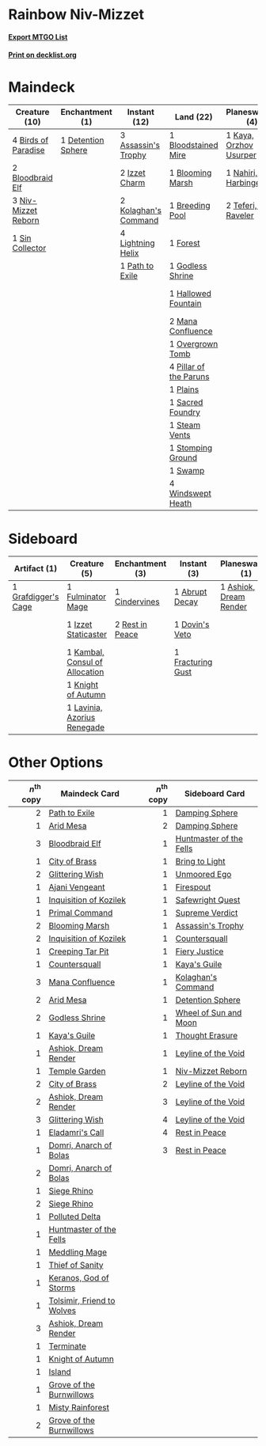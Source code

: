 # Rainbow Niv-Mizzet

#### [Export MTGO List](../collection/Rainbow%20Niv-Mizzet/Rainbow%20Niv-Mizzet.txt)
#### [Print on decklist.org](http://decklist.org/?deckmain=3%09Assassin's%20Trophy%0A4%09Birds%20of%20Paradise%0A2%09Bloodbraid%20Elf%0A1%09Bloodstained%20Mire%0A1%09Blooming%20Marsh%0A1%09Breeding%20Pool%0A4%09Bring%20to%20Light%0A1%09Detention%20Sphere%0A1%09Forest%0A1%09Glittering%20Wish%0A1%09Godless%20Shrine%0A1%09Hallowed%20Fountain%0A2%09Izzet%20Charm%0A1%09Kaya,%20Orzhov%20Usurper%0A2%09Kolaghan's%20Command%0A4%09Lightning%20Helix%0A2%09Mana%20Confluence%0A1%09Nahiri,%20the%20Harbinger%0A3%09Niv-Mizzet%20Reborn%0A1%09Overgrown%20Tomb%0A1%09Path%20to%20Exile%0A4%09Pillar%20of%20the%20Paruns%0A1%09Plains%0A1%09Sacred%20Foundry%0A3%09Safewright%20Quest%0A1%09Sin%20Collector%0A1%09Steam%20Vents%0A1%09Stomping%20Ground%0A1%09Supreme%20Verdict%0A1%09Swamp%0A2%09Teferi,%20Time%20Raveler%0A1%09Thought%20Erasure%0A1%09Unmoored%20Ego%0A4%09Windswept%20Heath&deckside=1%09Abrupt%20Decay%0A1%09Ashiok,%20Dream%20Render%0A1%09Cindervines%0A1%09Crumble%20to%20Dust%0A1%09Deafening%20Clarion%0A1%09Dovin's%20Veto%0A1%09Fracturing%20Gust%0A1%09Fulminator%20Mage%0A1%09Grafdigger's%20Cage%0A1%09Izzet%20Staticaster%0A1%09Kambal,%20Consul%20of%20Allocation%0A1%09Knight%20of%20Autumn%0A1%09Lavinia,%20Azorius%20Renegade%0A2%09Rest%20in%20Peace)
# Maindeck

|                                        Creature (10)                                         |                                       Enchantment (1)                                       |                                         Instant (12)                                          |                                            Land (22)                                            |                                         Planeswalker (4)                                         |                                        Sorcery (11)                                         |
|----------------------------------------------------------------------------------------------|---------------------------------------------------------------------------------------------|-----------------------------------------------------------------------------------------------|-------------------------------------------------------------------------------------------------|--------------------------------------------------------------------------------------------------|---------------------------------------------------------------------------------------------|
|4 [Birds of Paradise](http://gatherer.wizards.com/Pages/Card/Details.aspx?multiverseid=129906)|1 [Detention Sphere](http://gatherer.wizards.com/Pages/Card/Details.aspx?multiverseid=460139)|3 [Assassin's Trophy](http://gatherer.wizards.com/Pages/Card/Details.aspx?multiverseid=452902) |1 [Bloodstained Mire](http://gatherer.wizards.com/Pages/Card/Details.aspx?multiverseid=405094)   |1 [Kaya, Orzhov Usurper](http://gatherer.wizards.com/Pages/Card/Details.aspx?multiverseid=460129) |4 [Bring to Light](http://gatherer.wizards.com/Pages/Card/Details.aspx?multiverseid=401831)  |
|2 [Bloodbraid Elf](http://gatherer.wizards.com/Pages/Card/Details.aspx?multiverseid=185053)   |                                                                                             |2 [Izzet Charm](http://gatherer.wizards.com/Pages/Card/Details.aspx?multiverseid=338413)       |1 [Blooming Marsh](http://gatherer.wizards.com/Pages/Card/Details.aspx?multiverseid=417816)      |1 [Nahiri, the Harbinger](http://gatherer.wizards.com/Pages/Card/Details.aspx?multiverseid=463948)|1 [Glittering Wish](http://gatherer.wizards.com/Pages/Card/Details.aspx?multiverseid=136157) |
|3 [Niv-Mizzet Reborn](http://gatherer.wizards.com/Pages/Card/Details.aspx?multiverseid=461135)|                                                                                             |2 [Kolaghan's Command](http://gatherer.wizards.com/Pages/Card/Details.aspx?multiverseid=394613)|1 [Breeding Pool](http://gatherer.wizards.com/Pages/Card/Details.aspx?multiverseid=97088)        |2 [Teferi, Time Raveler](http://gatherer.wizards.com/Pages/Card/Details.aspx?multiverseid=461148) |3 [Safewright Quest](http://gatherer.wizards.com/Pages/Card/Details.aspx?multiverseid=142038)|
|1 [Sin Collector](http://gatherer.wizards.com/Pages/Card/Details.aspx?multiverseid=368968)    |                                                                                             |4 [Lightning Helix](http://gatherer.wizards.com/Pages/Card/Details.aspx?multiverseid=249386)   |1 [Forest](http://gatherer.wizards.com/Pages/Card/Details.aspx?multiverseid=439860)              |                                                                                                  |1 [Supreme Verdict](http://gatherer.wizards.com/Pages/Card/Details.aspx?multiverseid=438776) |
|                                                                                              |                                                                                             |1 [Path to Exile](http://gatherer.wizards.com/Pages/Card/Details.aspx?multiverseid=220511)     |1 [Godless Shrine](http://gatherer.wizards.com/Pages/Card/Details.aspx?multiverseid=405099)      |                                                                                                  |1 [Thought Erasure](http://gatherer.wizards.com/Pages/Card/Details.aspx?multiverseid=452956) |
|                                                                                              |                                                                                             |                                                                                               |1 [Hallowed Fountain](http://gatherer.wizards.com/Pages/Card/Details.aspx?multiverseid=97071)    |                                                                                                  |1 [Unmoored Ego](http://gatherer.wizards.com/Pages/Card/Details.aspx?multiverseid=452962)    |
|                                                                                              |                                                                                             |                                                                                               |2 [Mana Confluence](http://gatherer.wizards.com/Pages/Card/Details.aspx?multiverseid=409573)     |                                                                                                  |                                                                                             |
|                                                                                              |                                                                                             |                                                                                               |1 [Overgrown Tomb](http://gatherer.wizards.com/Pages/Card/Details.aspx?multiverseid=405103)      |                                                                                                  |                                                                                             |
|                                                                                              |                                                                                             |                                                                                               |4 [Pillar of the Paruns](http://gatherer.wizards.com/Pages/Card/Details.aspx?multiverseid=107279)|                                                                                                  |                                                                                             |
|                                                                                              |                                                                                             |                                                                                               |1 [Plains](http://gatherer.wizards.com/Pages/Card/Details.aspx?multiverseid=439856)              |                                                                                                  |                                                                                             |
|                                                                                              |                                                                                             |                                                                                               |1 [Sacred Foundry](http://gatherer.wizards.com/Pages/Card/Details.aspx?multiverseid=405106)      |                                                                                                  |                                                                                             |
|                                                                                              |                                                                                             |                                                                                               |1 [Steam Vents](http://gatherer.wizards.com/Pages/Card/Details.aspx?multiverseid=405109)         |                                                                                                  |                                                                                             |
|                                                                                              |                                                                                             |                                                                                               |1 [Stomping Ground](http://gatherer.wizards.com/Pages/Card/Details.aspx?multiverseid=405110)     |                                                                                                  |                                                                                             |
|                                                                                              |                                                                                             |                                                                                               |1 [Swamp](http://gatherer.wizards.com/Pages/Card/Details.aspx?multiverseid=439858)               |                                                                                                  |                                                                                             |
|                                                                                              |                                                                                             |                                                                                               |4 [Windswept Heath](http://gatherer.wizards.com/Pages/Card/Details.aspx?multiverseid=405115)     |                                                                                                  |                                                                                             |


# Sideboard

|                                         Artifact (1)                                         |                                              Creature (5)                                               |                                     Enchantment (3)                                      |                                        Instant (3)                                         |                                        Planeswalker (1)                                         |                                         Sorcery (2)                                          |
|----------------------------------------------------------------------------------------------|---------------------------------------------------------------------------------------------------------|------------------------------------------------------------------------------------------|--------------------------------------------------------------------------------------------|-------------------------------------------------------------------------------------------------|----------------------------------------------------------------------------------------------|
|1 [Grafdigger's Cage](http://gatherer.wizards.com/Pages/Card/Details.aspx?multiverseid=278452)|1 [Fulminator Mage](http://gatherer.wizards.com/Pages/Card/Details.aspx?multiverseid=397686)             |1 [Cindervines](http://gatherer.wizards.com/Pages/Card/Details.aspx?multiverseid=457305)  |1 [Abrupt Decay](http://gatherer.wizards.com/Pages/Card/Details.aspx?multiverseid=456061)   |1 [Ashiok, Dream Render](http://gatherer.wizards.com/Pages/Card/Details.aspx?multiverseid=461155)|1 [Crumble to Dust](http://gatherer.wizards.com/Pages/Card/Details.aspx?multiverseid=401850)  |
|                                                                                              |1 [Izzet Staticaster](http://gatherer.wizards.com/Pages/Card/Details.aspx?multiverseid=253638)           |2 [Rest in Peace](http://gatherer.wizards.com/Pages/Card/Details.aspx?multiverseid=442021)|1 [Dovin's Veto](http://gatherer.wizards.com/Pages/Card/Details.aspx?multiverseid=461120)   |                                                                                                 |1 [Deafening Clarion](http://gatherer.wizards.com/Pages/Card/Details.aspx?multiverseid=452915)|
|                                                                                              |1 [Kambal, Consul of Allocation](http://gatherer.wizards.com/Pages/Card/Details.aspx?multiverseid=417756)|                                                                                          |1 [Fracturing Gust](http://gatherer.wizards.com/Pages/Card/Details.aspx?multiverseid=146759)|                                                                                                 |                                                                                              |
|                                                                                              |1 [Knight of Autumn](http://gatherer.wizards.com/Pages/Card/Details.aspx?multiverseid=452933)            |                                                                                          |                                                                                            |                                                                                                 |                                                                                              |
|                                                                                              |1 [Lavinia, Azorius Renegade](http://gatherer.wizards.com/Pages/Card/Details.aspx?multiverseid=457333)   |                                                                                          |                                                                                            |                                                                                                 |                                                                                              |


# Other Options

|*n*<sup>th</sup> copy|                                            Maindeck Card                                            |*n*<sup>th</sup> copy|                                          Sideboard Card                                          |
|--------------------:|-----------------------------------------------------------------------------------------------------|--------------------:|--------------------------------------------------------------------------------------------------|
|                    2|[Path to Exile](http://gatherer.wizards.com/Pages/Card/Details.aspx?multiverseid=220511)             |                    1|[Damping Sphere](http://gatherer.wizards.com/Pages/Card/Details.aspx?multiverseid=443101)         |
|                    1|[Arid Mesa](http://gatherer.wizards.com/Pages/Card/Details.aspx?multiverseid=405092)                 |                    2|[Damping Sphere](http://gatherer.wizards.com/Pages/Card/Details.aspx?multiverseid=443101)         |
|                    3|[Bloodbraid Elf](http://gatherer.wizards.com/Pages/Card/Details.aspx?multiverseid=185053)            |                    1|[Huntmaster of the Fells](http://gatherer.wizards.com/Pages/Card/Details.aspx?multiverseid=262875)|
|                    1|[City of Brass](http://gatherer.wizards.com/Pages/Card/Details.aspx?multiverseid=4178)               |                    1|[Bring to Light](http://gatherer.wizards.com/Pages/Card/Details.aspx?multiverseid=401831)         |
|                    2|[Glittering Wish](http://gatherer.wizards.com/Pages/Card/Details.aspx?multiverseid=136157)           |                    1|[Unmoored Ego](http://gatherer.wizards.com/Pages/Card/Details.aspx?multiverseid=452962)           |
|                    1|[Ajani Vengeant](http://gatherer.wizards.com/Pages/Card/Details.aspx?multiverseid=174852)            |                    1|[Firespout](http://gatherer.wizards.com/Pages/Card/Details.aspx?multiverseid=247407)              |
|                    1|[Inquisition of Kozilek](http://gatherer.wizards.com/Pages/Card/Details.aspx?multiverseid=416897)    |                    1|[Safewright Quest](http://gatherer.wizards.com/Pages/Card/Details.aspx?multiverseid=142038)       |
|                    1|[Primal Command](http://gatherer.wizards.com/Pages/Card/Details.aspx?multiverseid=220571)            |                    1|[Supreme Verdict](http://gatherer.wizards.com/Pages/Card/Details.aspx?multiverseid=438776)        |
|                    2|[Blooming Marsh](http://gatherer.wizards.com/Pages/Card/Details.aspx?multiverseid=417816)            |                    1|[Assassin's Trophy](http://gatherer.wizards.com/Pages/Card/Details.aspx?multiverseid=452902)      |
|                    2|[Inquisition of Kozilek](http://gatherer.wizards.com/Pages/Card/Details.aspx?multiverseid=416897)    |                    1|[Countersquall](http://gatherer.wizards.com/Pages/Card/Details.aspx?multiverseid=186327)          |
|                    1|[Creeping Tar Pit](http://gatherer.wizards.com/Pages/Card/Details.aspx?multiverseid=457138)          |                    1|[Fiery Justice](http://gatherer.wizards.com/Pages/Card/Details.aspx?multiverseid=376332)          |
|                    1|[Countersquall](http://gatherer.wizards.com/Pages/Card/Details.aspx?multiverseid=186327)             |                    1|[Kaya's Guile](http://gatherer.wizards.com/Pages/Card/Details.aspx?multiverseid=464154)           |
|                    3|[Mana Confluence](http://gatherer.wizards.com/Pages/Card/Details.aspx?multiverseid=409573)           |                    1|[Kolaghan's Command](http://gatherer.wizards.com/Pages/Card/Details.aspx?multiverseid=394613)     |
|                    2|[Arid Mesa](http://gatherer.wizards.com/Pages/Card/Details.aspx?multiverseid=405092)                 |                    1|[Detention Sphere](http://gatherer.wizards.com/Pages/Card/Details.aspx?multiverseid=460139)       |
|                    2|[Godless Shrine](http://gatherer.wizards.com/Pages/Card/Details.aspx?multiverseid=405099)            |                    1|[Wheel of Sun and Moon](http://gatherer.wizards.com/Pages/Card/Details.aspx?multiverseid=146740)  |
|                    1|[Kaya's Guile](http://gatherer.wizards.com/Pages/Card/Details.aspx?multiverseid=464154)              |                    1|[Thought Erasure](http://gatherer.wizards.com/Pages/Card/Details.aspx?multiverseid=452956)        |
|                    1|[Ashiok, Dream Render](http://gatherer.wizards.com/Pages/Card/Details.aspx?multiverseid=461155)      |                    1|[Leyline of the Void](http://gatherer.wizards.com/Pages/Card/Details.aspx?multiverseid=107682)    |
|                    1|[Temple Garden](http://gatherer.wizards.com/Pages/Card/Details.aspx?multiverseid=405112)             |                    1|[Niv-Mizzet Reborn](http://gatherer.wizards.com/Pages/Card/Details.aspx?multiverseid=461135)      |
|                    2|[City of Brass](http://gatherer.wizards.com/Pages/Card/Details.aspx?multiverseid=4178)               |                    2|[Leyline of the Void](http://gatherer.wizards.com/Pages/Card/Details.aspx?multiverseid=107682)    |
|                    2|[Ashiok, Dream Render](http://gatherer.wizards.com/Pages/Card/Details.aspx?multiverseid=461155)      |                    3|[Leyline of the Void](http://gatherer.wizards.com/Pages/Card/Details.aspx?multiverseid=107682)    |
|                    3|[Glittering Wish](http://gatherer.wizards.com/Pages/Card/Details.aspx?multiverseid=136157)           |                    4|[Leyline of the Void](http://gatherer.wizards.com/Pages/Card/Details.aspx?multiverseid=107682)    |
|                    1|[Eladamri's Call](http://gatherer.wizards.com/Pages/Card/Details.aspx?multiverseid=442192)           |                    4|[Rest in Peace](http://gatherer.wizards.com/Pages/Card/Details.aspx?multiverseid=442021)          |
|                    1|[Domri, Anarch of Bolas](http://gatherer.wizards.com/Pages/Card/Details.aspx?multiverseid=461118)    |                    3|[Rest in Peace](http://gatherer.wizards.com/Pages/Card/Details.aspx?multiverseid=442021)          |
|                    2|[Domri, Anarch of Bolas](http://gatherer.wizards.com/Pages/Card/Details.aspx?multiverseid=461118)    |                     |                                                                                                  |
|                    1|[Siege Rhino](http://gatherer.wizards.com/Pages/Card/Details.aspx?multiverseid=386666)               |                     |                                                                                                  |
|                    2|[Siege Rhino](http://gatherer.wizards.com/Pages/Card/Details.aspx?multiverseid=386666)               |                     |                                                                                                  |
|                    1|[Polluted Delta](http://gatherer.wizards.com/Pages/Card/Details.aspx?multiverseid=405104)            |                     |                                                                                                  |
|                    1|[Huntmaster of the Fells](http://gatherer.wizards.com/Pages/Card/Details.aspx?multiverseid=262875)   |                     |                                                                                                  |
|                    1|[Meddling Mage](http://gatherer.wizards.com/Pages/Card/Details.aspx?multiverseid=179547)             |                     |                                                                                                  |
|                    1|[Thief of Sanity](http://gatherer.wizards.com/Pages/Card/Details.aspx?multiverseid=452955)           |                     |                                                                                                  |
|                    1|[Keranos, God of Storms](http://gatherer.wizards.com/Pages/Card/Details.aspx?multiverseid=380442)    |                     |                                                                                                  |
|                    1|[Tolsimir, Friend to Wolves](http://gatherer.wizards.com/Pages/Card/Details.aspx?multiverseid=461151)|                     |                                                                                                  |
|                    3|[Ashiok, Dream Render](http://gatherer.wizards.com/Pages/Card/Details.aspx?multiverseid=461155)      |                     |                                                                                                  |
|                    1|[Terminate](http://gatherer.wizards.com/Pages/Card/Details.aspx?multiverseid=176449)                 |                     |                                                                                                  |
|                    1|[Knight of Autumn](http://gatherer.wizards.com/Pages/Card/Details.aspx?multiverseid=452933)          |                     |                                                                                                  |
|                    1|[Island](http://gatherer.wizards.com/Pages/Card/Details.aspx?multiverseid=439857)                    |                     |                                                                                                  |
|                    1|[Grove of the Burnwillows](http://gatherer.wizards.com/Pages/Card/Details.aspx?multiverseid=130595)  |                     |                                                                                                  |
|                    1|[Misty Rainforest](http://gatherer.wizards.com/Pages/Card/Details.aspx?multiverseid=405102)          |                     |                                                                                                  |
|                    2|[Grove of the Burnwillows](http://gatherer.wizards.com/Pages/Card/Details.aspx?multiverseid=130595)  |                     |                                                                                                  |

